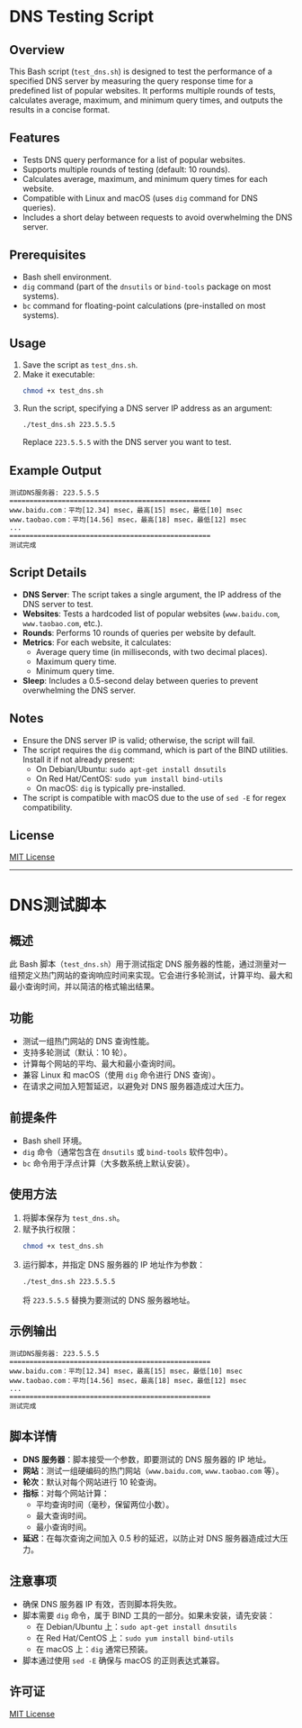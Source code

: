 # DNS Testing Script

## Overview
This Bash script (`test_dns.sh`) is designed to test the performance of a specified DNS server by measuring the query response time for a predefined list of popular websites. It performs multiple rounds of tests, calculates average, maximum, and minimum query times, and outputs the results in a concise format.

## Features
- Tests DNS query performance for a list of popular websites.
- Supports multiple rounds of testing (default: 10 rounds).
- Calculates average, maximum, and minimum query times for each website.
- Compatible with Linux and macOS (uses `dig` command for DNS queries).
- Includes a short delay between requests to avoid overwhelming the DNS server.

## Prerequisites
- Bash shell environment.
- `dig` command (part of the `dnsutils` or `bind-tools` package on most systems).
- `bc` command for floating-point calculations (pre-installed on most systems).

## Usage
1. Save the script as `test_dns.sh`.
2. Make it executable:
   ```bash
   chmod +x test_dns.sh
   ```
3. Run the script, specifying a DNS server IP address as an argument:
   ```bash
   ./test_dns.sh 223.5.5.5
   ```
   Replace `223.5.5.5` with the DNS server you want to test.

## Example Output
```plaintext
测试DNS服务器: 223.5.5.5
==================================================
www.baidu.com：平均[12.34] msec，最高[15] msec，最低[10] msec
www.taobao.com：平均[14.56] msec，最高[18] msec，最低[12] msec
...
==================================================
测试完成
```

## Script Details
- **DNS Server**: The script takes a single argument, the IP address of the DNS server to test.
- **Websites**: Tests a hardcoded list of popular websites (`www.baidu.com`, `www.taobao.com`, etc.).
- **Rounds**: Performs 10 rounds of queries per website by default.
- **Metrics**: For each website, it calculates:
  - Average query time (in milliseconds, with two decimal places).
  - Maximum query time.
  - Minimum query time.
- **Sleep**: Includes a 0.5-second delay between queries to prevent overwhelming the DNS server.

## Notes
- Ensure the DNS server IP is valid; otherwise, the script will fail.
- The script requires the `dig` command, which is part of the BIND utilities. Install it if not already present:
  - On Debian/Ubuntu: `sudo apt-get install dnsutils`
  - On Red Hat/CentOS: `sudo yum install bind-utils`
  - On macOS: `dig` is typically pre-installed.
- The script is compatible with macOS due to the use of `sed -E` for regex compatibility.

## License
 [MIT License](https://github.com/SlippinDylan/ahaMoment/tree/master/LICENSE.md) 

---

# DNS测试脚本

## 概述
此 Bash 脚本（`test_dns.sh`）用于测试指定 DNS 服务器的性能，通过测量对一组预定义热门网站的查询响应时间来实现。它会进行多轮测试，计算平均、最大和最小查询时间，并以简洁的格式输出结果。

## 功能
- 测试一组热门网站的 DNS 查询性能。
- 支持多轮测试（默认：10 轮）。
- 计算每个网站的平均、最大和最小查询时间。
- 兼容 Linux 和 macOS（使用 `dig` 命令进行 DNS 查询）。
- 在请求之间加入短暂延迟，以避免对 DNS 服务器造成过大压力。

## 前提条件
- Bash shell 环境。
- `dig` 命令（通常包含在 `dnsutils` 或 `bind-tools` 软件包中）。
- `bc` 命令用于浮点计算（大多数系统上默认安装）。

## 使用方法
1. 将脚本保存为 `test_dns.sh`。
2. 赋予执行权限：
   ```bash
   chmod +x test_dns.sh
   ```
3. 运行脚本，并指定 DNS 服务器的 IP 地址作为参数：
   ```bash
   ./test_dns.sh 223.5.5.5
   ```
   将 `223.5.5.5` 替换为要测试的 DNS 服务器地址。

## 示例输出
```plaintext
测试DNS服务器: 223.5.5.5
==================================================
www.baidu.com：平均[12.34] msec，最高[15] msec，最低[10] msec
www.taobao.com：平均[14.56] msec，最高[18] msec，最低[12] msec
...
==================================================
测试完成
```

## 脚本详情
- **DNS 服务器**：脚本接受一个参数，即要测试的 DNS 服务器的 IP 地址。
- **网站**：测试一组硬编码的热门网站（`www.baidu.com`, `www.taobao.com` 等）。
- **轮次**：默认对每个网站进行 10 轮查询。
- **指标**：对每个网站计算：
  - 平均查询时间（毫秒，保留两位小数）。
  - 最大查询时间。
  - 最小查询时间。
- **延迟**：在每次查询之间加入 0.5 秒的延迟，以防止对 DNS 服务器造成过大压力。

## 注意事项
- 确保 DNS 服务器 IP 有效，否则脚本将失败。
- 脚本需要 `dig` 命令，属于 BIND 工具的一部分。如果未安装，请先安装：
  - 在 Debian/Ubuntu 上：`sudo apt-get install dnsutils`
  - 在 Red Hat/CentOS 上：`sudo yum install bind-utils`
  - 在 macOS 上：`dig` 通常已预装。
- 脚本通过使用 `sed -E` 确保与 macOS 的正则表达式兼容。

## 许可证
 [MIT License](https://github.com/SlippinDylan/ahaMoment/tree/master/LICENSE.md) 